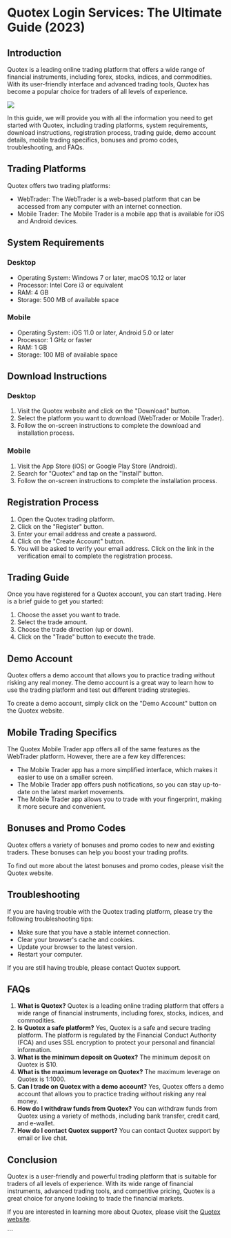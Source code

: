 # Quotex Login Services: The Ultimate Guide (2023)

## Introduction

Quotex is a leading online trading platform that offers a wide range of
financial instruments, including forex, stocks, indices, and
commodities. With its user-friendly interface and advanced trading
tools, Quotex has become a popular choice for traders of all levels of
experience.

[![](https://static.quotex.io/files/12_en/300_250.jpg)](https://traff.sbs/brokerqxlid)

In this guide, we will provide you with all the information you need to
get started with Quotex, including trading platforms, system
requirements, download instructions, registration process, trading
guide, demo account details, mobile trading specifics, bonuses and promo
codes, troubleshooting, and FAQs.

## Trading Platforms

Quotex offers two trading platforms:

-   WebTrader: The WebTrader is a web-based platform that can be
    accessed from any computer with an internet connection.
-   Mobile Trader: The Mobile Trader is a mobile app that is available
    for iOS and Android devices.

## System Requirements

### Desktop

-   Operating System: Windows 7 or later, macOS 10.12 or later
-   Processor: Intel Core i3 or equivalent
-   RAM: 4 GB
-   Storage: 500 MB of available space

### Mobile

-   Operating System: iOS 11.0 or later, Android 5.0 or later
-   Processor: 1 GHz or faster
-   RAM: 1 GB
-   Storage: 100 MB of available space

## Download Instructions

### Desktop

1.  Visit the Quotex website and click on the "Download" button.
2.  Select the platform you want to download (WebTrader or Mobile
    Trader).
3.  Follow the on-screen instructions to complete the download and
    installation process.

### Mobile

1.  Visit the App Store (iOS) or Google Play Store (Android).
2.  Search for "Quotex" and tap on the "Install" button.
3.  Follow the on-screen instructions to complete the installation
    process.

## Registration Process

1.  Open the Quotex trading platform.
2.  Click on the "Register" button.
3.  Enter your email address and create a password.
4.  Click on the "Create Account" button.
5.  You will be asked to verify your email address. Click on the link in
    the verification email to complete the registration process.

## Trading Guide

Once you have registered for a Quotex account, you can start trading.
Here is a brief guide to get you started:

1.  Choose the asset you want to trade.
2.  Select the trade amount.
3.  Choose the trade direction (up or down).
4.  Click on the "Trade" button to execute the trade.

## Demo Account

Quotex offers a demo account that allows you to practice trading without
risking any real money. The demo account is a great way to learn how to
use the trading platform and test out different trading strategies.

To create a demo account, simply click on the "Demo Account"
button on the Quotex website.

## Mobile Trading Specifics

The Quotex Mobile Trader app offers all of the same features as the
WebTrader platform. However, there are a few key differences:

-   The Mobile Trader app has a more simplified interface, which makes
    it easier to use on a smaller screen.
-   The Mobile Trader app offers push notifications, so you can stay
    up-to-date on the latest market movements.
-   The Mobile Trader app allows you to trade with your fingerprint,
    making it more secure and convenient.

## Bonuses and Promo Codes

Quotex offers a variety of bonuses and promo codes to new and existing
traders. These bonuses can help you boost your trading profits.

To find out more about the latest bonuses and promo codes, please visit
the Quotex website.

## Troubleshooting

If you are having trouble with the Quotex trading platform, please try
the following troubleshooting tips:

-   Make sure that you have a stable internet connection.
-   Clear your browser\'s cache and cookies.
-   Update your browser to the latest version.
-   Restart your computer.

If you are still having trouble, please contact Quotex support.

## FAQs

1.  **What is Quotex?** Quotex is a leading online trading platform that
    offers a wide range of financial instruments, including forex,
    stocks, indices, and commodities.
2.  **Is Quotex a safe platform?** Yes, Quotex is a safe and secure
    trading platform. The platform is regulated by the Financial Conduct
    Authority (FCA) and uses SSL encryption to protect your personal and
    financial information.
3.  **What is the minimum deposit on Quotex?** The minimum deposit on
    Quotex is \$10.
4.  **What is the maximum leverage on Quotex?** The maximum leverage on
    Quotex is 1:1000.
5.  **Can I trade on Quotex with a demo account?** Yes, Quotex offers a
    demo account that allows you to practice trading without risking any
    real money.
6.  **How do I withdraw funds from Quotex?** You can withdraw funds from
    Quotex using a variety of methods, including bank transfer, credit
    card, and e-wallet.
7.  **How do I contact Quotex support?** You can contact Quotex support
    by email or live chat.

## Conclusion

Quotex is a user-friendly and powerful trading platform that is suitable
for traders of all levels of experience. With its wide range of
financial instruments, advanced trading tools, and competitive pricing,
Quotex is a great choice for anyone looking to trade the financial
markets.

If you are interested in learning more about Quotex, please visit the
[Quotex website](\%22https://traff.sbs/brokerqxsignup\%22).

\`\`\`

